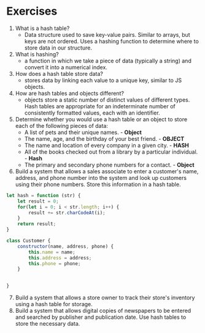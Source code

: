 # Exercises

1. What is a hash table?
   * Data structure used to save key-value pairs. Similar to arrays, but keys are not ordered. Uses a hashing function to determine where to store data in our structure.
2. What is hashing?
   * a function in which we take a piece of data (typically a string) and convert it into a numerical index.  
3. How does a hash table store data?
   * stores data by linking each value to a unique key, similar to JS objects.
4. How are hash tables and objects different?
    * objects store a static number of distinct values of different types. Hash tables are appropriate for an indeterminate number of consistently formatted values, each with an identifier.
5. Determine whether you would use a hash table or an object to store each of the following pieces of data:
   * A list of pets and their unique names. - **Object**
   * The name, age, and the birthday of your best friend. - **OBJECT**  
   * The name and location of every company in a given city. - **HASH**
   * All of the books checked out from a library by a particular individual. - **Hash**
   * The primary and secondary phone numbers for a contact. - **Object**
6. Build a system that allows a sales associate to enter a customer's name, address, and phone number into the system and look up customers using their phone numbers. Store this information in a hash table.

``` JavaScript
let hash = function (str) {
    let result = 0;
    for(let i = 0; i < str.length; i++) {
        result += str.charCodeAt(i);
    }
    return result;
}

class Customer {
    constructor(name, address, phone) {
        this.name = name;
        this.address = address;
        this.phone = phone;
    }

    
}

```
7. Build a system that allows a store owner to track their store's inventory using a hash table for storage.
8. Build a system that allows digital copies of newspapers to be entered and searched by publisher and publication date. Use hash tables to store the necessary data.